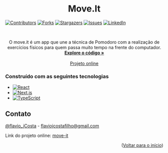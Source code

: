 <a name="readme-top"></a>
<h1 align="center">Move.It</h1>

[![Contributors][contributors-shield]][contributors-url]
[![Forks][forks-shield]][forks-url]
[![Stargazers][stars-shield]][stars-url]
[![Issues][issues-shield]][issues-url]
[![LinkedIn][linkedin-shield]][linkedin-url]

<br />
<div align="center">
  <a href="[https://github.com/Flaviojcf/estacionamento-frontend](https://github.com/Flaviojcf/move-it)">
    
  </a>


  <p align="center">
   O move.it é um app que une a técnica de Pomodoro com a realização de exercícios físicos para quem passa muito tempo na frente do computador.
    <br />
    <a href="https://github.com/Flaviojcf/move-it"><strong>Explore o código »</strong></a>
    <br />
    <br />
    <a href="https://moveitflavio.vercel.app/">Projeto online</a>
  </p>
</div>



### Construído com as seguintes tecnologias

- [![React](https://img.shields.io/badge/React-61DAFB?style=for-the-badge&logo=React&logoColor=white)](https://reactjs.org/)
- [![Next.js](https://img.shields.io/badge/Next.js-000000?style=for-the-badge&logo=Next.js&logoColor=white)](https://nextjs.org/)
- [![TypeScript](https://img.shields.io/badge/TypeScript-3178C6?style=for-the-badge&logo=TypeScript&logoColor=white)](https://www.typescriptlang.org/)

## Contato
[@flavio_jCosta](mailto:flaviojcostafilho@gmail.com) - flaviojcostafilho@gmail.com

Link do projeto online: [move-it](https://moveitflavio.vercel.app/)

<p align="right">(<a href="#readme-top">Voltar para o início</a>)</p>


[contributors-shield]: https://img.shields.io/github/contributors/flaviojcf/move-it.svg?style=for-the-badge
[contributors-url]: https://github.com/Flaviojcf/move-it/graphs/contributors
[forks-shield]: https://img.shields.io/github/forks/flaviojcf/move-it.svg?style=for-the-badge
[forks-url]: https://github.com/Flaviojcf/move-it/network/members
[stars-shield]: https://img.shields.io/github/stars/flaviojcf/move-it.svg?style=for-the-badge
[stars-url]: https://github.com/Flaviojcf/move-it/stargazers
[issues-shield]: https://img.shields.io/github/issues/flaviojcf/move-it.svg?style=for-the-badge
[issues-url]: https://github.com/Flaviojcf/move-it/issues
[linkedin-shield]: https://img.shields.io/badge/-LinkedIn-black.svg?style=for-the-badge&logo=linkedin&colorB=555
[linkedin-url]: https://www.linkedin.com/in/flávio-jcosta
